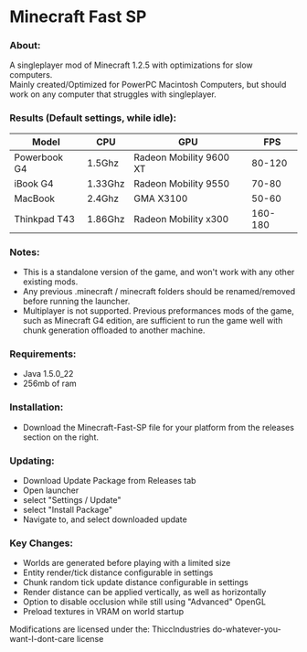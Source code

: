 

# Minecraft Fast SP

### About:
A singleplayer mod of Minecraft 1.2.5 with optimizations for slow computers.  
Mainly created/Optimized for PowerPC Macintosh Computers, but should work on any computer that struggles with singleplayer. 

### Results (Default settings, while idle):
| Model        | CPU     | GPU                     | FPS     |
|--------------|---------|-------------------------|---------|
| Powerbook G4 | 1.5Ghz  | Radeon Mobility 9600 XT | 80-120  |
| iBook G4     | 1.33Ghz | Radeon Mobility 9550    | 70-80   |
| MacBook      | 2.4Ghz  | GMA X3100               | 50-60   |
| Thinkpad T43 | 1.86Ghz | Radeon Mobility x300    | 160-180 |

### Notes:
* This is a standalone version of the game, and won't work with any other existing mods.  
* Any previous .minecraft / minecraft folders should be renamed/removed before running the launcher.    
* Multiplayer is not supported. Previous preformances mods of the game, such as Minecraft G4 edition, are sufficient to run the game well with chunk generation offloaded to another machine.  

### Requirements:
* Java 1.5.0_22
* 256mb of ram
### Installation:
* Download the Minecraft-Fast-SP file for your platform from the releases section on the right.

### Updating:
* Download Update Package from Releases tab  
* Open launcher  
* select "Settings / Update"  
* select "Install Package"  
* Navigate to, and select downloaded update  

### Key Changes:
* Worlds are generated before playing with a limited size
* Entity render/tick distance configurable in settings
* Chunk random tick update distance configurable in settings
* Render distance can be applied vertically, as well as horizontally
* Option to disable occlusion while still using "Advanced" OpenGL
* Preload textures in VRAM on world startup

Modifications are licensed under the:
ThiccIndustries do-whatever-you-want-I-dont-care license


